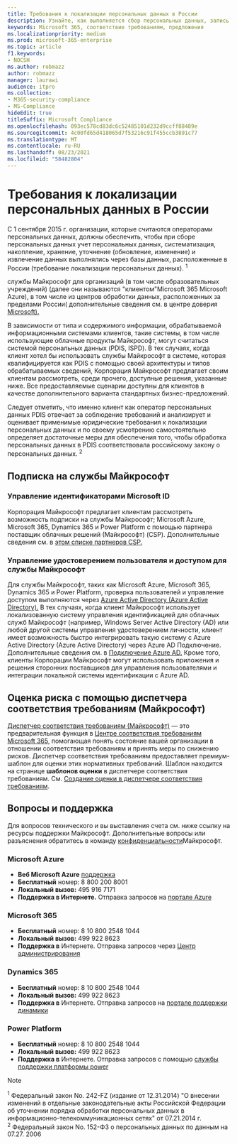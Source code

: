 ```yaml
---
title: Требования к локализации персональных данных в России
description: Узнайте, как выполняется сбор персональных данных, запись персональных данных российских граждан, систематизация, накопление, хранение, разъяснение и извлечение в службы Майкрософт и базах данных, расположенных в России.
keywords: Microsoft 365, соответствие требованиям, предложения
ms.localizationpriority: medium
ms.prod: microsoft-365-enterprise
ms.topic: article
f1.keywords:
- NOCSH
ms.author: robmazz
author: robmazz
manager: laurawi
audience: itpro
ms.collection:
- M365-security-compliance
- MS-Compliance
hideEdit: true
titleSuffix: Microsoft Compliance
ms.openlocfilehash: 093ec578cd83dc6c52485101d232d9ccff88489e
ms.sourcegitcommit: 4c00fd65d418065d7f53216c91f455ccb3891c77
ms.translationtype: MT
ms.contentlocale: ru-RU
ms.lasthandoff: 08/23/2021
ms.locfileid: "58482804"
---
```

# <a name="russian-personal-data-localization-requirements"></a>Требования к локализации персональных данных в России

С 1 сентября 2015 г. организации, которые считаются операторами персональных данных, должны обеспечить, чтобы при сборе персональных данных учет персональных данных, систематизация, накопление, хранение, уточнение (обновление, изменение) и извлечение данных выполнялись через базы данных, расположенные в России (требование локализации персональных данных). <sup>1</sup>

службы Майкрософт для организаций (в том числе образовательных учреждений) (далее они называются "клиентом"Microsoft 365 Microsoft Azure), в том числе из центров обработки данных, расположенных за пределами России( дополнительные сведения см. в центре доверия [Microsoft).](https://www.microsoft.com/trust-center)

В зависимости от типа и содержимого информации, обрабатываемой информационными системами клиентов, такие системы, в том числе использующие облачные продукты Майкрософт, могут считаться системой персональных данных (PDIS, ISPD). В тех случаях, когда клиент хотел бы использовать службы Майкрософт в системе, которая квалифицируется как PDIS с помощью своей архитектуры и типов обрабатываемых сведений, Корпорация Майкрософт предлагает своим клиентам рассмотреть, среди прочего, доступные решения, указанные ниже. Все предоставляемые сценарии доступны для клиентов в качестве дополнительного варианта стандартных бизнес-предложений.

Следует отметить, что именно клиент как оператор персональных данных PDIS отвечает за соблюдение требований и анализирует и оценивает применимые юридические требования к локализации персональных данных и по своему усмотрению самостоятельно определяет достаточные меры для обеспечения того, чтобы обработка персональных данных в PDIS соответствовала российскому закону о персональных данных. <sup>2</sup>

## <a name="subscribing-to-microsoft-services"></a>Подписка на службы Майкрософт

### <a name="microsoft-id-management"></a>Управление идентификаторами Microsoft ID

Корпорация Майкрософт предлагает клиентам рассмотреть возможность подписки на службы Майкрософт; Microsoft Azure, Microsoft 365, Dynamics 365 и Power Platform с помощью партнера поставщик облачных решений (Майкрософт) (CSP). Дополнительные сведения см. в [этом списке партнеров CSP.](https://pinpoint.microsoft.com/search?type=services&campaign=691)

### <a name="managing-user-identity-and-access-for-microsoft-services"></a>Управление удостоверением пользователя и доступом для службы Майкрософт

Для службы Майкрософт, таких как Microsoft Azure, Microsoft 365, Dynamics 365 и Power Platform, проверка пользователей и управление доступом выполняются через [Azure Active Directory (Azure Active Directory).](https://azure.microsoft.com/services/active-directory/) В тех случаях, когда клиент Майкрософт использует локализованную систему управления идентификацией для облачных служб Майкрософт (например, Windows Server Active Directory (AD) или любой другой системы управления удостоверением личности, клиент имеет возможность быстро интегрировать такую систему с Azure Active Directory (Azure Active Directory) через Azure AD Подключение. Дополнительные сведения см. в [Подключение Azure AD.](/azure/active-directory/cloud-provisioning/) Кроме того, клиенты Корпорации Майкрософт могут использовать приложения и решения сторонних поставщиков для управления пользователями и интеграции локальной системы идентификации с Azure AD.

## <a name="use-microsoft-compliance-manager-to-assess-your-risk"></a>Оценка риска с помощью диспетчера соответствия требованиям (Майкрософт)

[Диспетчер соответствия требованиям (Майкрософт)](/microsoft-365/compliance/compliance-manager) — это предварительная функция в [Центре соответствия требованиям Microsoft 365](/microsoft-365/compliance/microsoft-365-compliance-center), помогающая понять состояние вашей организации в отношении соответствия требованиям и принять меры по снижению рисков. Диспетчер соответствия требованиям предоставляет премиум-шаблон для оценки этих нормативных требований. Шаблон находится на странице **шаблонов оценки** в диспетчере соответствия требованиям. См. [Создание оценки в диспетчере соответствия требованиям](/microsoft-365/compliance/compliance-manager-assessments).

## <a name="questions-and-support"></a>Вопросы и поддержка

Для вопросов технического и вы выставления счета см. ниже ссылку на ресурсы поддержки Майкрософт. Дополнительные вопросы или разъяснения обратитесь в команду [конфиденциальности](https://support.microsoft.com/gp/privacy-page)Майкрософт.

### <a name="microsoft-azure"></a>Microsoft Azure

- **Веб Microsoft Azure** [поддержка](https://aka.ms/GetAzureSupport)
- **Бесплатный** номер: 8 800 200 8001
- **Локальный вызов:** 495 916 7171
- **Поддержка в Интернете.** Отправка запросов на [портале Azure](https://portal.azure.com)

### <a name="microsoft-365"></a>Microsoft 365

- **Бесплатный** номер: 8 10 800 2548 1044
- **Локальный вызов:** 499 922 8623
- **Поддержка в** Интернете. Отправка запросов через [Центр администрирования](https://portal.office.com/)

### <a name="dynamics-365"></a>Dynamics 365

- **Бесплатный** номер: 8 10 800 2548 1044
- **Локальный вызов:** 499 922 8623
- **Поддержка в** Интернете. Отправка запросов на [портале поддержки динамики](https://dynamics.microsoft.com/support/)

### <a name="power-platform"></a>Power Platform

- **Бесплатный** номер: 8 10 800 2548 1044
- **Локальный вызов:** 499 922 8623
- **Поддержка в** Интернете. Отправка запросов с помощью [службы поддержки платформы power](/power-platform/admin/get-help-support)

> [!NOTE]
> <sup>1</sup> Федеральный закон No. 242-FZ (издание от 12.31.2014) "О внесении изменений в отдельные законодательные акты Российской Федерации об уточнении порядка обработки персональных данных в информационно-телекоммуникационных сетях" от 07.21.2014 г. <br>
> <sup>2</sup> Федеральный закон No. 152-ФЗ о персональных данных по данным на 07.27. 2006<br>
